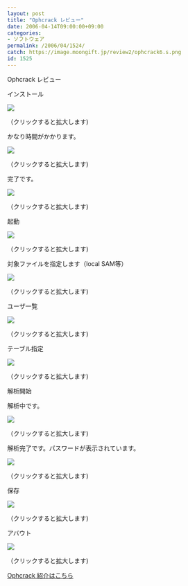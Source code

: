 ```yaml
---
layout: post
title: "Ophcrack レビュー"
date: 2006-04-14T09:00:00+09:00
categories:
- ソフトウェア
permalink: /2006/04/1524/
catch: https://image.moongift.jp/review2/ophcrack6.s.png
id: 1525
---
```

Ophcrack レビュー  
<!--more-->

インストール

  

[![](https://image.moongift.jp/review2/ophcrack1.s.png)](https://image.moongift.jp/review2/ophcrack1.png)  
  
（クリックすると拡大します)

  

かなり時間がかかります。

  

[![](https://image.moongift.jp/review2/ophcrack2.s.png)](https://image.moongift.jp/review2/ophcrack2.png)  
  
（クリックすると拡大します)

  

完了です。

  

[![](https://image.moongift.jp/review2/ophcrack3.s.png)](https://image.moongift.jp/review2/ophcrack3.png)  
  
（クリックすると拡大します)

  

起動

  

[![](https://image.moongift.jp/review2/ophcrack4.s.png)](https://image.moongift.jp/review2/ophcrack4.png)  
  
（クリックすると拡大します)

  

対象ファイルを指定します（local SAM等）

  

[![](https://image.moongift.jp/review2/ophcrack5.s.png)](https://image.moongift.jp/review2/ophcrack5.png)  
  
（クリックすると拡大します)

  

ユーザ一覧

  

[![](https://image.moongift.jp/review2/ophcrack6.s.png)](https://image.moongift.jp/review2/ophcrack6.png)  
  
（クリックすると拡大します)

  

テーブル指定

  

[![](https://image.moongift.jp/review2/ophcrack7.s.png)](https://image.moongift.jp/review2/ophcrack7.png)  
  
（クリックすると拡大します)

  

解析開始

  

解析中です。

  

[![](https://image.moongift.jp/review2/ophcrack8.s.png)](https://image.moongift.jp/review2/ophcrack8.png)  
  
（クリックすると拡大します)

  

解析完了です。パスワードが表示されています。

  

[![](https://image.moongift.jp/review2/ophcrack11.s.png)](https://image.moongift.jp/review2/ophcrack11.png)  
  
（クリックすると拡大します)

  

保存

  

[![](https://image.moongift.jp/review2/ophcrack12.s.png)](https://image.moongift.jp/review2/ophcrack12.png)  
  
（クリックすると拡大します)

  

アバウト

  

[![](https://image.moongift.jp/review2/ophcrack9.s.png)](https://image.moongift.jp/review2/ophcrack9.png)  
  
（クリックすると拡大します)

  

[Ophcrack 紹介はこちら](http://oss.moongift.jp/intro/i-1519.html)

